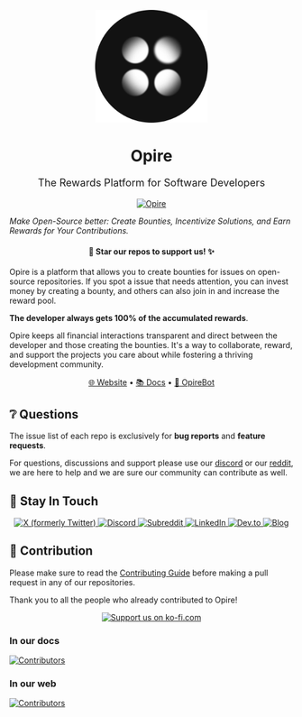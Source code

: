 <p align="center">
  <img src="https://github.com/opire/.github/blob/main/assets/logo.png" alt="Opire" width="200"></a>
</p>

<h1 align="center">
  Opire
</h1>
<p align="center" style="font-size:1.3em;">
  The Rewards Platform for Software Developers
</p>

<p align="center">
  <a href="https://opire.dev">
    <img src="https://img.shields.io/badge/Rewarded%20by%20Opire 💚-white?style=flat&color=009387" alt="Opire">
  </a>
</p>

_Make Open-Source better: Create Bounties, Incentivize Solutions, and Earn Rewards for Your Contributions._

<h4 align="center">🌟 Star our repos to support us! ✨</h4>

Opire is a platform that allows you to create bounties for issues on open-source repositories. If you spot a issue that needs attention, you can invest money by creating a bounty, and others can also join in and increase the reward pool.

**The developer always gets 100% of the accumulated rewards**.

Opire keeps all financial interactions transparent and direct between the developer and those creating the bounties. It's a way to collaborate, reward, and support the projects you care about while fostering a thriving development community.

<p align="center">
  <a href="https://opire.dev">🌐 Website</a> •
  <a href="https://docs.opire.dev">📚 Docs</a> •
  <a href="https://github.com/marketplace/opirebot">🤖 OpireBot</a>
</p>

## ❔ Questions

The issue list of each repo is exclusively for **bug reports** and **feature requests**.

For questions, discussions and support please use our [discord](https://discord.gg/jWwwsHRbnJ) or our [reddit](https://www.reddit.com/r/opire), we are here to help and we are sure our community can contribute as well.

## 👋 Stay In Touch

<p align="center">
  <a href="https://twitter.com/opire_dev">
    <img src="https://img.shields.io/badge/%40opire_dev-white?style=for-the-badge&logo=x&logoColor=black&color=white" alt="X (formerly Twitter)">
  </a>
  <a href="https://discord.gg/jWwwsHRbnJ">
    <img src="https://img.shields.io/badge/discord-white?style=for-the-badge&logo=discord&logoColor=%237289da&color=white" alt="Discord">
  </a>
  <a href="https://www.reddit.com/r/opire">
    <img src="https://img.shields.io/badge/r%2Fopire-white?style=for-the-badge&logo=reddit&logoColor=%23FF5700&color=white" alt="Subreddit">
  </a>
  <a href="https://www.linkedin.com/company/opire">
    <img src="https://img.shields.io/badge/LinkedIn-white?style=for-the-badge&logo=linkedin&logoColor=%230077B5" alt="LinkedIn">
  </a>
  <a href="https://dev.to/opire">
    <img src="https://img.shields.io/badge/dev.to-white?style=for-the-badge&logo=dev.to&logoColor=%230A0A0A" alt="Dev.to">
  </a>
  <a href="https://opire.dev/blog">
    <img src="https://img.shields.io/badge/Blog-white?style=for-the-badge&logo=blogger&logoColor=%23121212" alt="Blog">
  </a>
</p>

## 🤝 Contribution

Please make sure to read the [Contributing Guide](https://github.com/opire/.github/blob/main/contributing.md) before making a pull request in any of our repositories.

Thank you to all the people who already contributed to Opire!

<p align="center">
  <a href="https://ko-fi.com/Q5Q5T9VXG">
    <img src="https://img.shields.io/badge/Support%20us-white?style=social&logo=ko-fi&color=white" alt="Support us on ko-fi.com">
  </a>
</p>

### In our docs

<a href="https://github.com/opire/docs/graphs/contributors">
  <img src="https://contrib.rocks/image?repo=opire/docs" alt="Contributors"/>
</a>

### In our web

<a href="https://github.com/opire/web/graphs/contributors">
  <img src="https://contrib.rocks/image?repo=opire/web" alt="Contributors"/>
</a>
